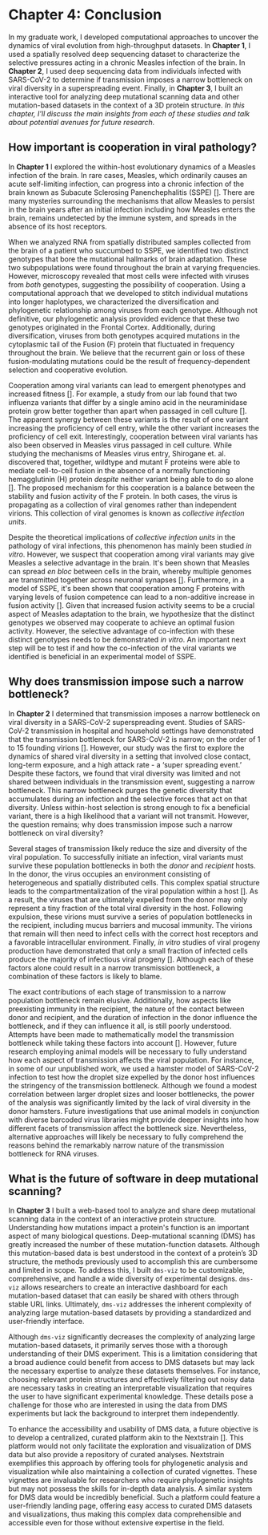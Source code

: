 # Chapter 4: Conclusion

In my graduate work, I developed computational approaches to uncover the dynamics of viral evolution from high-throughput datasets. In **Chapter 1**, I used a spatially resolved deep sequencing dataset to characterize the selective pressures acting in a chronic Measles infection of the brain. In **Chapter 2**, I used deep sequencing data from individuals infected with SARS-CoV-2 to determine if transmission imposes a narrow bottleneck on viral diversity in a superspreading event. Finally, in **Chapter 3**, I built an interactive tool for analyzing deep mutational scanning data and other mutation-based datasets in the context of a 3D protein structure. *In this chapter, I'll discuss the main insights from each of these studies and talk about potential avenues for future research.*

## How important is cooperation in viral pathology?

In **Chapter 1** I explored the within-host evolutionary dynamics of a Measles infection of the brain. In rare cases, Measles, which ordinarily causes an acute self-limiting infection, can progress into a chronic infection of the brain known as Subacute Sclerosing Panenchephalitis (SSPE) []. There are many mysteries surrounding the mechanisms that allow Measles to persist in the brain years after an initial infection including how Measles enters the brain, remains undetected by the immune system, and spreads in the absence of its host receptors.

When we analyzed RNA from spatially distributed samples collected from the brain of a patient who succumbed to SSPE, we identified two distinct genotypes that bore the mutational hallmarks of brain adaptation. These two subpopulations were found throughout the brain at varying frequencies. However, microscopy revealed that most cells were infected with viruses from *both* genotypes, suggesting the possibility of cooperation. Using a computational approach that we developed to stitch individual mutations into longer haplotypes, we characterized the diversification and phylogenetic relationship among viruses from each genotype. Although not definitive, our phylogenetic analysis provided evidence that these two genotypes originated in the Frontal Cortex. Additionally, during diversification, viruses from both genotypes acquired mutations in the cytoplasmic tail of the Fusion (F) protein that fluctuated in frequency throughout the brain. We believe that the recurrent gain or loss of these fusion-modulating mutations could be the result of frequency-dependent selection and cooperative evolution.

Cooperation among viral variants can lead to emergent phenotypes and increased fitness []. For example, a study from our lab found that two influenza variants that differ by a single amino acid in the neuraminidase protein grow better together than apart when passaged in cell culture []. The apparent synergy between these variants is the result of one variant increasing the proficiency of cell entry, while the other variant increases the proficiency of cell exit. Interestingly, cooperation between viral variants has also been observed in Measles virus passaged in cell culture. While studying the mechanisms of Measles virus entry, Shirogane et. al. discovered that, together, wildtype and mutant F proteins were able to mediate cell-to-cell fusion in the absence of a normally functioning hemagglutinin (H) protein *despite* neither variant being able to do so alone []. The proposed mechanism for this cooperation is a balance between the stability and fusion activity of the F protein. In both cases, the virus is propagating as a collection of viral genomes rather than independent virions. This collection of viral genomes is known as *collective infection units*.

Despite the theoretical implications of *collective infection units* in the pathology of viral infections, this phenomenon has mainly been studied *in vitro*. However, we suspect that cooperation among viral variants may give Measles a selective advantage in the brain. It's been shown that Measles can spread *en bloc* between cells in the brain, whereby multiple genomes are transmitted together across neuronal synapses []. Furthermore, in a model of SSPE, it's been shown that cooperation among F proteins with varying levels of fusion competence can lead to a non-additive increase in fusion activity []. Given that increased fusion activity seems to be a crucial aspect of Measles adaptation to the brain, we hypothesize that the distinct genotypes we observed may cooperate to achieve an optimal fusion activity. However, the selective advantage of co-infection with these distinct genotypes needs to be demonstrated *in vitro*. An important next step will be to test if and how the co-infection of the viral variants we identified is beneficial in an experimental model of SSPE.

## Why does transmission impose such a narrow bottleneck?

In **Chapter 2** I determined that transmission imposes a narrow bottleneck on viral diversity in a SARS-CoV-2 superspreading event. Studies of SARS-CoV-2 transmission in hospital and household settings have demonstrated that the transmission bottleneck for SARS-CoV-2 is narrow; on the order of 1 to 15 founding virions []. However, our study was the first to explore the dynamics of shared viral diversity in a setting that involved close contact, long-term exposure, and a high attack rate - a ‘super spreading event.’ Despite these factors, we found that viral diversity was limited and not shared between individuals in the transmission event, suggesting a narrow bottleneck. This narrow bottleneck purges the genetic diversity that accumulates during an infection and the selective forces that act on that diversity. Unless within-host selection is strong enough to fix a beneficial variant, there is a high likelihood that a variant will not transmit. However, the question remains; why does transmission impose such a narrow bottleneck on viral diversity?

Several stages of transmission likely reduce the size and diversity of the viral population. To successfully initiate an infection, viral variants must survive these population bottlenecks in both the *donor* and *recipient* hosts. In the donor, the virus occupies an environment consisting of heterogeneous and spatially distributed cells. This complex spatial structure leads to the compartmentalization of the viral population within a host []. As a result, the viruses that are ultimately expelled from the donor may only represent a tiny fraction of the total viral diversity in the host. Following expulsion, these virions must survive a series of population bottlenecks in the recipient, including mucus barriers and mucosal immunity. The virions that remain will then need to infect cells with the correct host receptors and a favorable intracellular environment. Finally, *in vitro* studies of viral progeny production have demonstrated that only a small fraction of infected cells produce the majority of infectious viral progeny []. Although each of these factors alone could result in a narrow transmission bottleneck, a combination of these factors is likely to blame.

The exact contributions of each stage of transmission to a narrow population bottleneck remain elusive. Additionally, how aspects like preexisting immunity in the recipient, the nature of the contact between donor and recipient, and the duration of infection in the donor influence the bottleneck, and if they can influence it all, is still poorly understood. Attempts have been made to mathematically model the transmission bottleneck while taking these factors into account []. However, future research employing animal models will be necessary to fully understand how each aspect of transmission affects the viral population. For instance, in some of our unpublished work, we used a hamster model of SARS-CoV-2 infection to test how the droplet size expelled by the donor host influences the stringency of the transmission bottleneck. Although we found a modest correlation between larger droplet sizes and looser bottlenecks, the power of the analysis was significantly limited by the lack of viral diversity in the donor hamsters. Future investigations that use animal models in conjunction with diverse barcoded virus libraries might provide deeper insights into how different facets of transmission affect the bottleneck size. Nevertheless, alternative approaches will likely be necessary to fully comprehend the reasons behind the remarkably narrow nature of the transmission bottleneck for RNA viruses.

## What is the future of software in deep mutational scanning?

In **Chapter 3** I built a web-based tool to analyze and share deep mutational scanning data in the context of an interactive protein structure. Understanding how mutations impact a protein's function is an important aspect of many biological questions. Deep-mutational scanning (DMS) has greatly increased the number of these mutation-function datasets. Although this mutation-based data is best understood in the context of a protein’s 3D structure, the methods previously used to accomplish this are cumbersome and limited in scope. To address this, I built `dms-viz` to be customizable, comprehensive, and handle a wide diversity of experimental designs. `dms-viz` allows researchers to create an interactive dashboard for each mutation-based dataset that can easily be shared with others through stable URL links. Ultimately, `dms-viz` addresses the inherent complexity of analyzing large mutation-based datasets by providing a standardized and user-friendly interface.

Although `dms-viz` significantly decreases the complexity of analyzing large mutation-based datasets, it primarily serves those with a thorough understanding of their DMS experiment. This is a limitation considering that a broad audience could benefit from access to DMS datasets but may lack the necessary expertise to analyze these datasets themselves. For instance, choosing relevant protein structures and effectively filtering out noisy data are necessary tasks in creating an interpretable visualization that requires the user to have significant experimental knowledge. These details pose a challenge for those who are interested in using the data from DMS experiments but lack the background to interpret them independently.

To enhance the accessibility and usability of DMS data, a future objective is to develop a centralized, curated platform akin to the Nextstrain []. This platform would not only facilitate the exploration and visualization of DMS data but also provide a repository of curated analyses. Nextstrain exemplifies this approach by offering tools for phylogenetic analysis and visualization while also maintaining a collection of curated vignettes. These vignettes are invaluable for researchers who require phylogenetic insights but may not possess the skills for in-depth data analysis. A similar system for DMS data would be incredibly beneficial. Such a platform could feature a user-friendly landing page, offering easy access to curated DMS datasets and visualizations, thus making this complex data comprehensible and accessible even for those without extensive expertise in the field.
